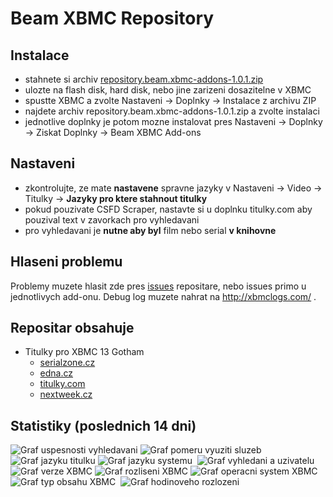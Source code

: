 Beam XBMC Repository
===========================

Instalace
---------

- stahnete si archiv [repository.beam.xbmc-addons-1.0.1.zip](http://xbmc-repo.bimovi.cz/packages/repository.beam.xbmc-addons/repository.beam.xbmc-addons-1.0.1.zip)
- ulozte na flash disk, hard disk, nebo jine zarizeni dosazitelne v XBMC
- spustte XBMC a zvolte Nastaveni -> Doplnky -> Instalace z archivu ZIP
- najdete archiv repository.beam.xbmc-addons-1.0.1.zip a zvolte instalaci
- jednotlive doplnky je potom mozne instalovat pres Nastaveni -> Doplnky -> Ziskat Doplnky -> Beam XBMC Add-ons

Nastaveni
---------
- zkontrolujte, ze mate **nastavene** spravne jazyky v Nastaveni -> Video -> Titulky -> **Jazyky pro ktere stahnout titulky**
- pokud pouzivate CSFD Scraper, nastavte si u doplnku titulky.com aby pouzival text v zavorkach pro vyhledavani
- pro vyhledavani je **nutne aby byl** film nebo serial **v knihovne**

Hlaseni problemu
----------------
Problemy muzete hlasit zde pres [issues](https://github.com/beam/repository.beam.xbmc-addons/issues) repositare, nebo issues primo u jednotlivych add-onu. 
Debug log muzete nahrat na http://xbmclogs.com/ .

Repositar obsahuje
------------------

* Titulky pro XBMC 13 Gotham
  * [serialzone.cz](https://github.com/beam/service.subtitles.serialzone.cz)
  * [edna.cz](https://github.com/beam/service.subtitles.edna.cz)
  * [titulky.com](https://github.com/beam/service.subtitles.titulky.com)
  * [nextweek.cz](https://github.com/beam/service.subtitles.nextweek.cz)

Statistiky (poslednich 14 dni)
----------------------------

![Graf uspesnosti vyhledavani](http://xbmc-repo-stats.bimovi.cz/graph/success_percent.png "Uspesnost vyhledavani")&nbsp;![Graf pomeru vyuziti sluzeb](http://xbmc-repo-stats.bimovi.cz/graph/service_usage_percent.png "Pomer vyuziti doplnku")&nbsp;![Graf jazyku titulku](http://xbmc-repo-stats.bimovi.cz/graph/lang_search.png "Nastavene jazyky pro vyhledavani")&nbsp;![Graf jazyku systemu](http://xbmc-repo-stats.bimovi.cz/graph/lang_system.png "Jazyky prostredi XBMC")&nbsp;
![Graf vyhledani a uzivatelu](http://xbmc-repo-stats.bimovi.cz/graph/search_and_user_count.png "Pocet uzivatelu a hledani denne")&nbsp;
![Graf verze XBMC](http://xbmc-repo-stats.bimovi.cz/graph/xbmc_version.png "Verze XBMC")&nbsp;![Graf rozliseni XBMC](http://xbmc-repo-stats.bimovi.cz/graph/xbmc_resolution.png "Rozliseni XBMC")&nbsp;![Graf operacni system XBMC](http://xbmc-repo-stats.bimovi.cz/graph/system_platform.png "Operacni system")&nbsp;![Graf typ obsahu XBMC](http://xbmc-repo-stats.bimovi.cz/graph/content_type.png "Typ vyhledavaneho obsahu")&nbsp;
![Graf hodinoveho rozlozeni](http://xbmc-repo-stats.bimovi.cz/graph/hours_scatter.png "Hodinove rozlozeni vyhledavani")&nbsp;

